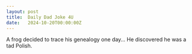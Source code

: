 ```yaml
---
layout: post
title:  Daily Dad Joke 4U
date:   2024-10-20T00:00:00Z
---
```

A frog decided to trace his genealogy one day... He discovered he was a tad Polish.
